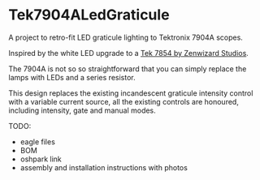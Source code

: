 # Tek7904ALedGraticule
A project to retro-fit LED graticule lighting to Tektronix 7904A scopes.

Inspired by the white LED upgrade to a [Tek 7854 by Zenwizard Studios](https://youtu.be/GYkjuE7Pez8).

The 7904A is not so so straightforward that you can simply replace the lamps with LEDs and a series resistor.

This design replaces the existing incandescent graticule intensity control with a variable current source, all the existing controls are honoured, including intensity, gate and manual modes.

TODO:
* eagle files
* BOM
* oshpark link
* assembly and installation instructions with photos


